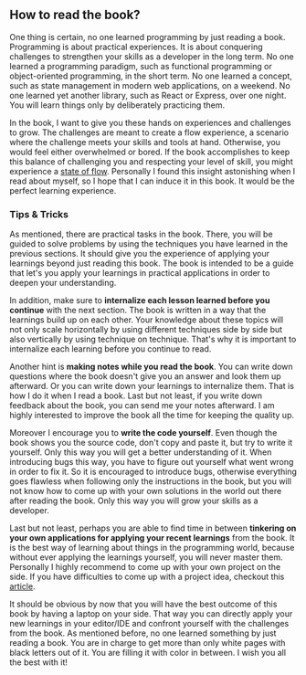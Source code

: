 ## How to read the book?

One thing is certain, no one learned programming by just reading a book. Programming is about practical experiences. It is about conquering challenges to strengthen your skills as a developer in the long term. No one learned a programming paradigm, such as functional programming or object-oriented programming, in the short term. No one learned a concept, such as state management in modern web applications, on a weekend. No one learned yet another library, such as React or Express, over one night. You will learn things only by deliberately practicing them.

In the book, I want to give you these hands on experiences and challenges to grow. The challenges are meant to create a flow experience, a scenario where the challenge meets your skills and tools at hand. Otherwise, you would feel either overwhelmed or bored. If the book accomplishes to keep this balance of challenging you and respecting your level of skill, you might experience a [state of flow](https://www.robinwieruch.de/lessons-learned-deep-work-flow/). Personally I found this insight astonishing when I read about myself, so I hope that I can induce it in this book. It would be the perfect learning experience.

### Tips & Tricks

As mentioned, there are practical tasks in the book. There, you will be guided to solve problems by using the techniques you have learned in the previous sections. It should give you the experience of applying your learnings beyond just reading this book. The book is intended to be a guide that let's you apply your learnings in practical applications in order to deepen your understanding.

In addition, make sure to **internalize each lesson learned before you continue** with the next section. The book is written in a way that the learnings build up on each other. Your knowledge about these topics will not only scale horizontally by using different techniques side by side but also vertically by using technique on technique. That's why it is important to internalize each learning before you continue to read.

Another hint is **making notes while you read the book**. You can write down questions where the book doesn't give you an answer and look them up afterward. Or you can write down your learnings to internalize them. That is how I do it when I read a book. Last but not least, if you write down feedback about the book, you can send me your notes afterward. I am highly interested to improve the book all the time for keeping the quality up.

Moreover I encourage you to **write the code yourself**. Even though the book shows you the source code, don't copy and paste it, but try to write it yourself. Only this way you will get a better understanding of it. When introducing bugs this way, you have to figure out yourself what went wrong in order to fix it. So it is encouraged to introduce bugs, otherwise everything goes flawless when following only the instructions in the book, but you will not know how to come up with your own solutions in the world out there after reading the book. Only this way you will grow your skills as a developer.

Last but not least, perhaps you are able to find time in between **tinkering on your own applications for applying your recent learnings** from the book. It is the best way of learning about things in the programming world, because without ever applying the learnings yourself, you will never master them. Personally I highly recommend to come up with your own project on the side. If you have difficulties to come up with a project idea, checkout this [article](https://www.robinwieruch.de/how-to-learn-framework/).

It should be obvious by now that you will have the best outcome of this book by having a laptop on your side. That way you can directly apply your new learnings in your editor/IDE and confront yourself with the challenges from the book. As mentioned before, no one learned something by just reading a book. You are in charge to get more than only white pages with black letters out of it. You are filling it with color in between. I wish you all the best with it!
